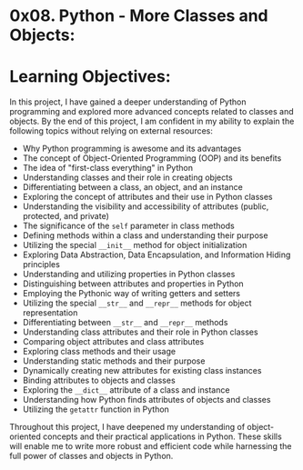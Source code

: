 # 0x08. Python - More Classes and Objects:
# Learning Objectives:

In this project, I have gained a deeper understanding of Python programming and explored more advanced concepts related to classes and objects. By the end of this project, I am confident in my ability to explain the following topics without relying on external resources:

- Why Python programming is awesome and its advantages
- The concept of Object-Oriented Programming (OOP) and its benefits
- The idea of "first-class everything" in Python
- Understanding classes and their role in creating objects
- Differentiating between a class, an object, and an instance
- Exploring the concept of attributes and their use in Python classes
- Understanding the visibility and accessibility of attributes (public, protected, and private)
- The significance of the `self` parameter in class methods
- Defining methods within a class and understanding their purpose
- Utilizing the special `__init__` method for object initialization
- Exploring Data Abstraction, Data Encapsulation, and Information Hiding principles
- Understanding and utilizing properties in Python classes
- Distinguishing between attributes and properties in Python
- Employing the Pythonic way of writing getters and setters
- Utilizing the special `__str__` and `__repr__` methods for object representation
- Differentiating between `__str__` and `__repr__` methods
- Understanding class attributes and their role in Python classes
- Comparing object attributes and class attributes
- Exploring class methods and their usage
- Understanding static methods and their purpose
- Dynamically creating new attributes for existing class instances
- Binding attributes to objects and classes
- Exploring the `__dict__` attribute of a class and instance
- Understanding how Python finds attributes of objects and classes
- Utilizing the `getattr` function in Python

Throughout this project, I have deepened my understanding of object-oriented concepts and their practical applications in Python. These skills will enable me to write more robust and efficient code while harnessing the full power of classes and objects in Python.